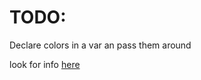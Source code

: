 # TODO: 
Declare colors in a var an pass them around 

look for info [here](https://mynixos.com/home-manager/options/programs.tmux)